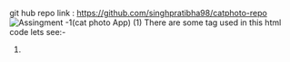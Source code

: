 git hub repo link : https://github.com/singhpratibha98/catphoto-repo
![Assingment -1(cat photo App) (1)](https://github.com/singhpratibha98/catphoto-repo/assets/129493126/4a32fe64-1803-4c75-a4d4-fd53c3905ecd)
There are some tag used in this html code lets see:-
   1) <title> tag:-  this tage define title of our document.
   2) <h1> tag :- stand out on the page compared to lesser headings like H2, H3, etc
   3) <p> tag :- this is the paragraph tag
   4) <a> tag:-  this is anchor tag defines a hyperlink, which is used to link from one page to another.
   5) <img> tag:- this is image tag used to add image in out html file.
   6) <ul> tag :-defines an unordered (bulleted) list. Use the <ul> tag together with the <li> tag to create unordered lists.

      
   
![Assingment -1(cat photo App) (2)](https://github.com/singhpratibha98/catphoto-repo/assets/129493126/287af133-fc39-4b9c-95cd-e017be154240)

7) <ol> tag :- defines an ordered list. An ordered list can be numerical or alphabetical. The <li> tag is used to define each list item.
8) <table> tag :- An HTML table consists of one <table> element and one or more <tr>, <th>, and <td> elements.
The <tr> element defines a table row, the <th> element defines a table header, and the <td> element defines a table cell.

